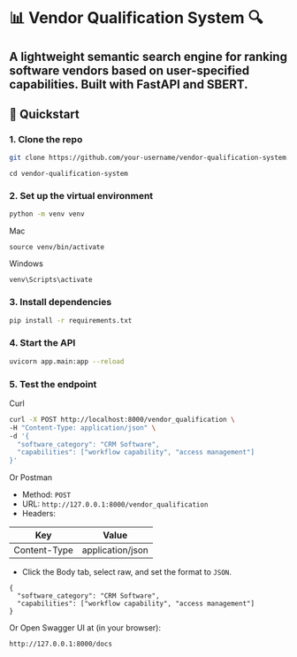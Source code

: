 # 📊 Vendor Qualification System 🔍
A lightweight semantic search engine for ranking software vendors based on user-specified capabilities. Built with FastAPI and SBERT.
---

## 🚀 Quickstart

### 1. Clone the repo
```bash
git clone https://github.com/your-username/vendor-qualification-system.git
```
```
cd vendor-qualification-system
```
### 2. Set up the virtual environment
```bash
python -m venv venv
```
Mac
```
source venv/bin/activate
```
Windows
```
venv\Scripts\activate
```

### 3. Install dependencies
```bash
pip install -r requirements.txt
```

### 4. Start the API
```bash
uvicorn app.main:app --reload
```

### 5. Test the endpoint
Curl
```bash
curl -X POST http://localhost:8000/vendor_qualification \
-H "Content-Type: application/json" \
-d '{
  "software_category": "CRM Software",
  "capabilities": ["workflow capability", "access management"]
}'
```
Or Postman
- Method: ```POST```
- URL: ```http://127.0.0.1:8000/vendor_qualification```
- Headers:

| Key    | Value |
| -------- | ------- |
| Content-Type  | application/json    |

- Click the Body tab, select raw, and set the format to ```JSON```.
```
{
  "software_category": "CRM Software",
  "capabilities": ["workflow capability", "access management"]
}
```

Or Open Swagger UI at (in your browser):
```
http://127.0.0.1:8000/docs
```
